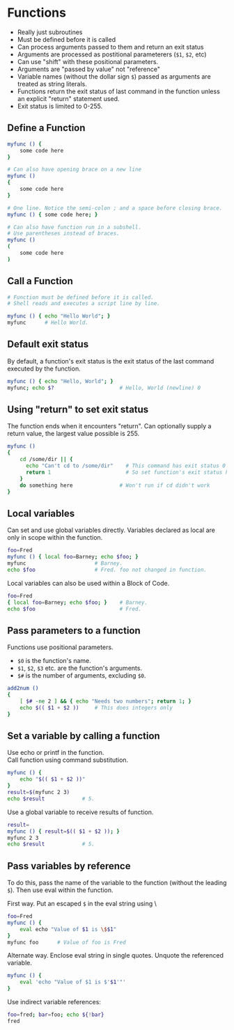 # Functions

- Really just subroutines
- Must be defined before it is called
- Can process arguments passed to them and return an exit status
- Arguments are processed as postitional parameterers (`$1`, `$2`, etc)
- Can use "shift" with these positional parameters.
- Arguments are "passed by value" not "reference"
- Variable names (without the dollar sign `$`) passed as arguments are treated as string literals.
- Functions return the exit status of last command in the function
  unless an explicit "return" statement used.
- Exit status is limited to 0-255.

## Define a Function

```bash
myfunc () {
    some code here
}

# Can also have opening brace on a new line
myfunc ()
{
    some code here
}

# One line. Notice the semi-colon ; and a space before closing brace.
myfunc () { some code here; }

# Can also have function run in a subshell.
# Use parentheses instead of braces.
myfunc ()
(
    some code here
)
```

## Call a Function
```bash
# Function must be defined before it is called.
# Shell reads and executes a script line by line. 

myfunc () { echo "Hello World"; }
myfunc      # Hello World.
```

## Default exit status
By default, a function's exit status is the exit status of the last
command executed by the function.
```bash
myfunc () { echo "Hello, World"; }
myfunc; echo $?                     # Hello, World (newline) 0
```

## Using "return" to set exit status
The function ends when it encounters "return". Can optionally supply a
return value, the largest value possible is 255.

```bash
myfunc ()
{
    cd /some/dir || { 
      echo "Can't cd to /some/dir"    # This command has exit status 0
      return 1                        # So set function's exit status here
    }
    do something here               # Won't run if cd didn't work
}
```

## Local variables
Can set and use global variables directly. Variables declared as local
are only in scope within the function.


```bash
foo=Fred
myfunc () { local foo=Barney; echo $foo; } 
myfunc                      # Barney.
echo $foo                   # Fred. foo not changed in function.
```

Local variables can also be used within a Block of Code.
```bash
foo=Fred
{ local foo=Barney; echo $foo; }    # Barney.
echo $foo                           # Fred.
```
## Pass parameters to a function

Functions use positional parameters.

- `$0` is the function's name.
- `$1`, `$2`, `$3` etc. are the function's arguments.
- `$#` is the number of arguments, excluding `$0`.

```bash
add2num () 
{
    [ $# -ne 2 ] && { echo "Needs two numbers"; return 1; } 
    echo $(( $1 + $2 ))     # This does integers only
}
```

## Set a variable by calling a function
Use echo or printf in the function.  
Call function using command substitution.

```bash
myfunc () {
    echo "$(( $1 + $2 ))"
}
result=$(myfunc 2 3)
echo $result            # 5.
```

Use a global variable to receive results of function.

```bash
result=
myfunc () { result=$(( $1 + $2 )); }
myfunc 2 3
echo $result            # 5.
```

## Pass variables by reference
To do this, pass the name of the variable to the function (without the
leading `$`). Then use eval within the function.

First way. Put an escaped `$` in the eval string using \\

```bash
foo=Fred
myfunc () {
    eval echo "Value of $1 is \$$1"
}
myfunc foo      # Value of foo is Fred
```
Alternate way. Enclose eval string in single quotes. Unquote the
referenced variable.

```bash
myfunc () {
    eval 'echo "Value of $1 is $'$1'"'
}
```
Use indirect variable references:
```bash
foo=fred; bar=foo; echo ${!bar}
fred
```
